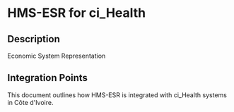 # HMS-ESR for ci_Health

## Description

Economic System Representation

## Integration Points

This document outlines how HMS-ESR is integrated with ci_Health systems in Côte d'Ivoire.
